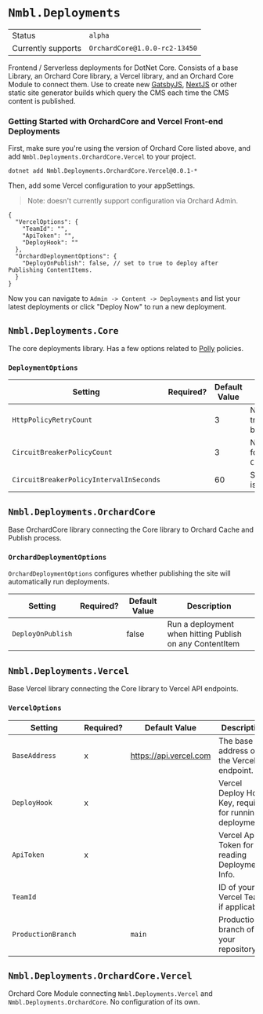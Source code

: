 # `Nmbl.Deployments`

|        |         |
| ------ | ------- |
| Status | `alpha` |
| Currently supports | `OrchardCore@1.0.0-rc2-13450` |

Frontend / Serverless deployments for DotNet Core. Consists of a base Library, an Orchard Core library, a Vercel library, and an Orchard Core Module to connect them. Use to create new [GatsbyJS](https://www.gatsbyjs.org/), [NextJS](https://nextjs.org/) or other static site generator builds which query the CMS each time the CMS content is published.

### Getting Started with OrchardCore and Vercel Front-end Deployments

First, make sure you're using the version of Orchard Core listed above, and add `Nmbl.Deployments.OrchardCore.Vercel` to your project.

```
dotnet add Nmbl.Deployments.OrchardCore.Vercel@0.0.1-*
```

Then, add some Vercel configuration to your appSettings.

> Note: doesn't currently support configuration via Orchard Admin.

```jsonc
{
  "VercelOptions": {
    "TeamId": "",
    "ApiToken": "",
    "DeployHook": ""
  },
  "OrchardDeploymentOptions": {
    "DeployOnPublish": false, // set to true to deploy after Publishing ContentItems.
  }
}
```

Now you can navigate to `Admin -> Content -> Deployments` and list your latest deployments or click "Deploy Now" to run a new deployment.

## `Nmbl.Deployments.Core`

The core deployments library. Has a few options related to [Polly](https://github.com/App-vNext/Polly) policies.

### `DeploymentOptions`

| Setting | Required? | Default Value | Description |
| ------- | --------- | ------------- | ----------- |
| `HttpPolicyRetryCount` | | 3 | Number of times to retry requests after transient http failures, with exponential back-off. |
| `CircuitBreakerPolicyCount` | | 3 | Number of times to fail before breaking, for `CircuitBreakerPolicyIntervalInSeconds`. |
| `CircuitBreakerPolicyIntervalInSeconds` | | 60 | Seconds to break when Circuit Breaker is "open". |

## `Nmbl.Deployments.OrchardCore`

Base OrchardCore library connecting the Core library to Orchard Cache and Publish process.

### `OrchardDeploymentOptions`

`OrchardDeploymentOptions` configures whether publishing the site will automatically run deployments.

| Setting | Required? | Default Value | Description |
| ------- | --------- | ------------- | ----------- |
| `DeployOnPublish` | | false | Run a deployment when hitting Publish on any ContentItem |

## `Nmbl.Deployments.Vercel`

Base Vercel library connecting the Core library to Vercel API endpoints.

### `VercelOptions`

| Setting | Required? | Default Value | Description |
| ------- | ----------| ------------- | ----------- |
| `BaseAddress` | x | https://api.vercel.com | The base address of the Vercel endpoint. |
| `DeployHook` | x | | Vercel Deploy Hook Key, required for running deployments. |
| `ApiToken` | x | | Vercel Api Token for reading Deployment Info. |
| `TeamId` | | | ID of your Vercel Team, if applicable.
| `ProductionBranch` | | `main` | Production branch of your repository

## `Nmbl.Deployments.OrchardCore.Vercel`

Orchard Core Module connecting `Nmbl.Deployments.Vercel` and `Nmbl.Deployments.OrchardCore`. No configuration of its own.
